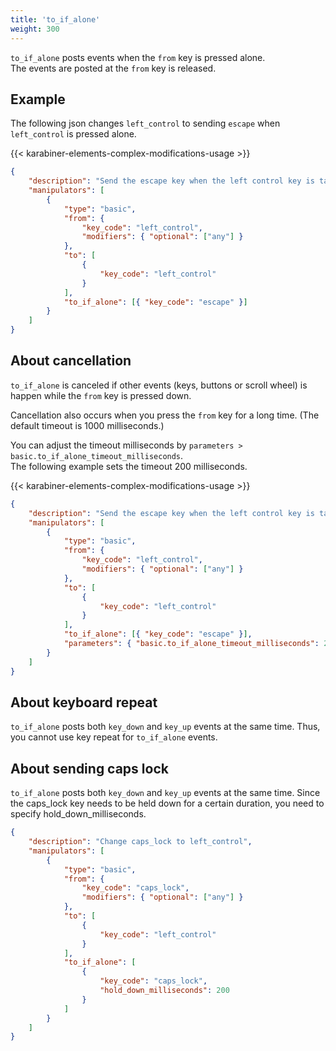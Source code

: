 ```yaml
---
title: 'to_if_alone'
weight: 300
---
```


`to_if_alone` posts events when the `from` key is pressed alone.<br />
The events are posted at the `from` key is released.

## Example

The following json changes `left_control` to sending `escape` when `left_control` is pressed alone.

{{< karabiner-elements-complex-modifications-usage >}}

```json
{
    "description": "Send the escape key when the left control key is tapped",
    "manipulators": [
        {
            "type": "basic",
            "from": {
                "key_code": "left_control",
                "modifiers": { "optional": ["any"] }
            },
            "to": [
                {
                    "key_code": "left_control"
                }
            ],
            "to_if_alone": [{ "key_code": "escape" }]
        }
    ]
}
```

## About cancellation

`to_if_alone` is canceled if other events (keys, buttons or scroll wheel) is happen while the `from` key is pressed down.

Cancellation also occurs when you press the `from` key for a long time. (The default timeout is 1000 milliseconds.)

You can adjust the timeout milliseconds by `parameters > basic.to_if_alone_timeout_milliseconds`.<br />
The following example sets the timeout 200 milliseconds.

{{< karabiner-elements-complex-modifications-usage >}}

```json
{
    "description": "Send the escape key when the left control key is tapped",
    "manipulators": [
        {
            "type": "basic",
            "from": {
                "key_code": "left_control",
                "modifiers": { "optional": ["any"] }
            },
            "to": [
                {
                    "key_code": "left_control"
                }
            ],
            "to_if_alone": [{ "key_code": "escape" }],
            "parameters": { "basic.to_if_alone_timeout_milliseconds": 200 }
        }
    ]
}
```

## About keyboard repeat

`to_if_alone` posts both `key_down` and `key_up` events at the same time.
Thus, you cannot use key repeat for `to_if_alone` events.

## About sending caps lock

`to_if_alone` posts both `key_down` and `key_up` events at the same time.
Since the caps_lock key needs to be held down for a certain duration, you need to specify hold_down_milliseconds.

```json
{
    "description": "Change caps_lock to left_control",
    "manipulators": [
        {
            "type": "basic",
            "from": {
                "key_code": "caps_lock",
                "modifiers": { "optional": ["any"] }
            },
            "to": [
                {
                    "key_code": "left_control"
                }
            ],
            "to_if_alone": [
                {
                    "key_code": "caps_lock",
                    "hold_down_milliseconds": 200
                }
            ]
        }
    ]
}
```
